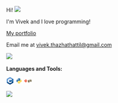 Hi! <img src="https://media.giphy.com/media/hvRJCLFzcasrR4ia7z/giphy.gif" width="25px">

I'm Vivek and I love programming! 

[My portfolio](https://vivekthazhathattil.github.io/portfolio/)

Email me at vivek.thazhathattil@gmail.com


![](https://komarev.com/ghpvc/?username=VivekThazhathattil)


 **Languages and Tools:**

 <code><img height="20" src="https://raw.githubusercontent.com/github/explore/80688e429a7d4ef2fca1e82350fe8e3517d3494d/topics/cpp/cpp.png"></code>
<code><img height="20" src="https://raw.githubusercontent.com/github/explore/80688e429a7d4ef2fca1e82350fe8e3517d3494d/topics/python/python.png"></code>
<code><img height="20" src="https://raw.githubusercontent.com/github/explore/80688e429a7d4ef2fca1e82350fe8e3517d3494d/topics/git/git.png"></code>

<p align = "left">
  <a href="https://github.com/VivekThazhathattil">
    <img src = "https://github-readme-stats.vercel.app/api?username=VivekThazhathattil&show_icons=true&theme=dark&line_height=27&include_all_commits=true">
  </a>
</p>
